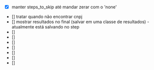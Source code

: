 - [x] manter steps_to_skip até mandar zerar com o 'none'
- [] tratar quando não encontrar cnpj
- [] mostrar resultados no final (salvar em uma classe de resultados) - atualmente está salvando no step
- []
- []
- []
- []
- []
- []
- []
